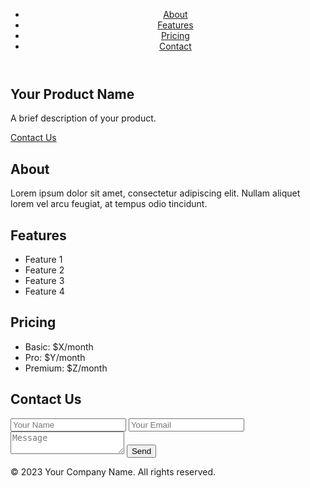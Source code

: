 <!DOCTYPE html>
<html lang="en">
<head>
  <meta charset="UTF-8">
  <meta name="viewport" content="width=device-width, initial-scale=1.0">
  <title>Product Promotion Website</title>
  <link rel="stylesheet" href="styles.css">
</head>
<body>
  <header>
    <nav>
      <ul>
        <li><a href="#about">About</a></li>
        <li><a href="#features">Features</a></li>
        <li><a href="#pricing">Pricing</a></li>
        <li><a href="#contact">Contact</a></li>
      </ul>
    </nav>
  </header>

  <section id="hero">
    <div class="hero-content">
      <h1>Your Product Name</h1>
      <p>A brief description of your product.</p>
      <a href="#contact" class="cta-button">Contact Us</a>
    </div>
  </section>

  <section id="about">
    <div class="container">
      <h2>About</h2>
      <p>Lorem ipsum dolor sit amet, consectetur adipiscing elit. Nullam aliquet lorem vel arcu feugiat, at tempus odio tincidunt.</p>
    </div>
  </section>

  <section id="features">
    <div class="container">
      <h2>Features</h2>
      <ul>
        <li>Feature 1</li>
        <li>Feature 2</li>
        <li>Feature 3</li>
        <li>Feature 4</li>
      </ul>
    </div>
  </section>

  <section id="pricing">
    <div class="container">
      <h2>Pricing</h2>
      <ul>
        <li>Basic: $X/month</li>
        <li>Pro: $Y/month</li>
        <li>Premium: $Z/month</li>
      </ul>
    </div>
  </section>

  <section id="contact">
    <div class="container">
      <h2>Contact Us</h2>
      <form>
        <input type="text" placeholder="Your Name">
        <input type="email" placeholder="Your Email">
        <textarea placeholder="Message"></textarea>
        <button type="submit">Send</button>
      </form>
    </div>
  </section>

  <footer>
    <p>&copy; 2023 Your Company Name. All rights reserved.</p>
  </footer>
</body>
</html>
